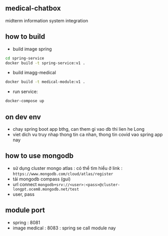 ## medical-chatbox
midterm information system integration


## how to build 

- build image spring

```bash
cd spring-service
docker build -t spring-service:v1 .
```

- build imagg-medical 
```bash
docker build -t medical-module:v1 .
```

- run service: 

```bash
docker-compose up 
```

## on dev env 

- chay spring boot app bthg, can them gi vao db thi lien he Long 
- viet dich vu truy nhap thong tin ca nhan, thong tin covid vao spring app nay 


## how to use mongodb 

- sử dụng cluster mongo atlas : có thể tìm hiểu ở link : ```https://www.mongodb.com/cloud/atlas/register```
- tải mongodb compass  (gui) 
- url connect ```mongodb+srv://<user>:<pass>@cluster-longpt.ocem8.mongodb.net/test```
- user, pass 

## module port
- spring : 8081
- image medical : 8083 : spring se call module nay


